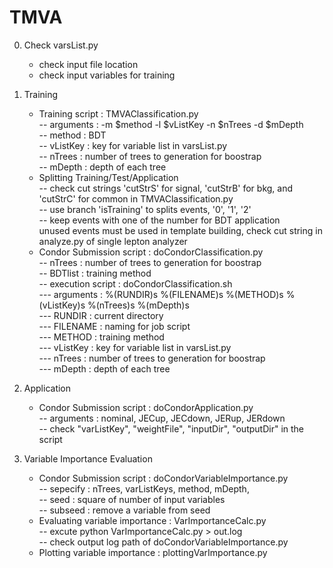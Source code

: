 # TMVA

0. Check varsList.py
    - check input file location
    - check input variables for training

1. Training
    - Training script : TMVAClassification.py  
        -- arguments : -m $method -l $vListKey -n $nTrees -d $mDepth  
        -- method : BDT  
        -- vListKey : key for variable list in varsList.py  
        -- nTrees : number of trees to generation for boostrap  
        -- mDepth : depth of each tree  
    - Splitting Training/Test/Application  
        -- check cut strings 'cutStrS' for signal, 'cutStrB' for bkg, and 'cutStrC' for common in TMVAClassification.py  
        -- use branch 'isTraining' to splits events, '0', '1', '2'  
        -- keep events with one of the number for BDT application  
        unused events must be used in template building, check cut string in analyze.py of single lepton analyzer  
    - Condor Submission script : doCondorClassification.py  
        -- nTrees : number of trees to generation for boostrap  
        -- BDTlist : training method  
        -- execution script : doCondorClassification.sh  
            --- arguments : %(RUNDIR)s %(FILENAME)s %(METHOD)s %(vListKey)s %(nTrees)s %(mDepth)s  
            --- RUNDIR : current directory  
            --- FILENAME : naming for job script  
            --- METHOD : training method  
            --- vListKey : key for variable list in varsList.py  
            --- nTrees : number of trees to generation for boostrap  
            --- mDepth : depth of each tree  

    
    
2. Application
    - Condor Submission script : doCondorApplication.py  
        -- arguments : nominal, JECup, JECdown, JERup, JERdown  
        -- check "varListKey", "weightFile", "inputDir", "outputDir" in the script  
                        
3. Variable Importance Evaluation  
    - Condor Submission script : doCondorVariableImportance.py  
        -- sepecify : nTrees, varListKeys, method, mDepth,  
        -- seed : square of number of input variables  
        -- subseed : remove a variable from seed  
    - Evaluating variable importance : VarImportanceCalc.py  
        -- excute python VarImportanceCalc.py > out.log  
        -- check output log path of doCondorVariableImportance.py  
    - Plotting variable importance : plottingVarImportance.py  
        
        